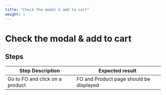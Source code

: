 ```yaml
---
title: "Check the modal & add to cart"
weight: 1
---
```


# Check the modal & add to cart
## Steps
| Step Description | Expected result |
| ----- | ----- |
| Go to FO and click on a product | FO and Product page should be displayed |
